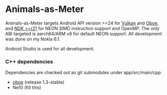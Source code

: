 # Animals-as-Meter

Animals-as-Meter targets Android API version >=24 for [Vulkan](https://developer.android.com/ndk/guides/graphics/getting-started.html) and [Oboe](https://github.com/google/oboe), and [NDK >=r21](https://developer.android.com/ndk/guides/cpu-arm-neon) for NEON SIMD instruction support and OpenMP. The only ABI targeted is aarch64/ARM v8 for default NEON support. All development was done on my Nokia 6.1.

Android Studio is used for all development.

### C++ dependencies

Dependencies are checked out as git submodules under app/src/main/cpp:

* [oboe](https://github.com/google/oboe) (release 1.3-stable)
* Ne10 (fill this)

